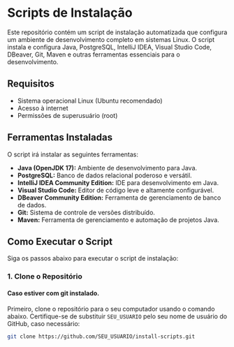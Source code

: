 # Scripts de Instalação

Este repositório contém um script de instalação automatizada que configura um ambiente de desenvolvimento completo em sistemas Linux. O script instala e configura Java, PostgreSQL, IntelliJ IDEA, Visual Studio Code, DBeaver, Git, Maven e outras ferramentas essenciais para o desenvolvimento.

## Requisitos

- Sistema operacional Linux (Ubuntu recomendado)
- Acesso à internet
- Permissões de superusuário (root)

## Ferramentas Instaladas

O script irá instalar as seguintes ferramentas:

- **Java (OpenJDK 17):** Ambiente de desenvolvimento para Java.
- **PostgreSQL:** Banco de dados relacional poderoso e versátil.
- **IntelliJ IDEA Community Edition:** IDE para desenvolvimento em Java.
- **Visual Studio Code:** Editor de código leve e altamente configurável.
- **DBeaver Community Edition:** Ferramenta de gerenciamento de banco de dados.
- **Git:** Sistema de controle de versões distribuído.
- **Maven:** Ferramenta de gerenciamento e automação de projetos Java.

## Como Executar o Script

Siga os passos abaixo para executar o script de instalação:

### 1. Clone o Repositório

#### Caso estiver com git instalado.

Primeiro, clone o repositório para o seu computador usando o comando abaixo. Certifique-se de substituir `SEU_USUARIO` pelo seu nome de usuário do GitHub, caso necessário:

```bash
git clone https://github.com/SEU_USUARIO/install-scripts.git
